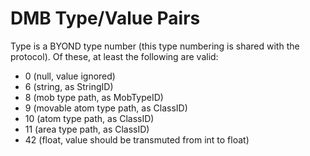 # DMB Type/Value Pairs

Type is a BYOND type number (this type numbering is shared with the protocol). Of these, at least the following are valid:

- 0 (null, value ignored)
- 6 (string, as StringID)
- 8 (mob type path, as MobTypeID)
- 9 (movable atom type path, as ClassID)
- 10 (atom type path, as ClassID)
- 11 (area type path, as ClassID)
- 42 (float, value should be transmuted from int to float)

